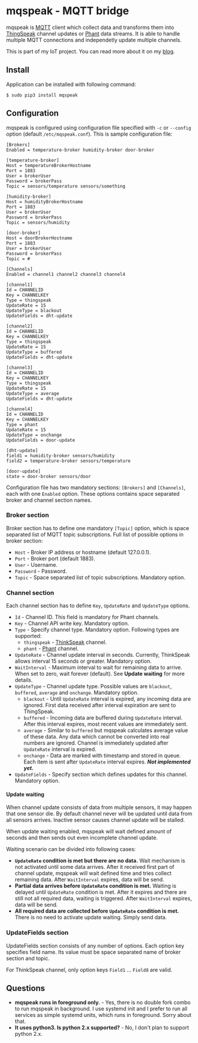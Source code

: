 # mqspeak - MQTT bridge

mqspeak is [MQTT](http://mqtt.org/) client which collect data and transforms
them into [ThingSpeak](https://thingspeak.com/) channel updates or [Phant](http://phant.io/)
data streams. It is able to handle multiple MQTT connections and independetly update
multiple channels.

This is part of my IoT project. You can
read more about it on my [blog](http://buben19.blogspot.com/).

## Install

Application can be installed with following command:

    $ sudo pip3 install mqspeak

## Configuration

mqspeak is configured using configuration file specified with `-c` or `--config`
option (default `/etc/mqspeak.conf`). This is sample configuration file:

    [Brokers]
    Enabled = temperature-broker humidity-broker door-broker

    [temperature-broker]
    Host = temperatureBrokerHostname
    Port = 1883
    User = brokerUser
    Password = brokerPass
    Topic = sensors/temperature sensors/something

    [humidity-broker]
    Host = humidityBrokerHostname
    Port = 1883
    User = brokerUser
    Password = brokerPass
    Topic = sensors/humidity

    [door-broker]
    Host = doorBrokerHostname
    Port = 1883
    User = brokerUser
    Password = brokerPass
    Topic = #

    [Channels]
    Enabled = channel1 channel2 channel3 channel4

    [channel1]
    Id = CHANNELID
    Key = CHANNELKEY
    Type = thingspeak
    UpdateRate = 15
    UpdateType = blackout
    UpdateFields = dht-update

    [channel2]
    Id = CHANNELID
    Key = CHANNELKEY
    Type = thingspeak
    UpdateRate = 15
    UpdateType = buffered
    UpdateFields = dht-update

    [channel3]
    Id = CHANNELID
    Key = CHANNELKEY
    Type = thingspeak
    UpdateRate = 15
    UpdateType = average
    UpdateFields = dht-update

    [channel4]
    Id = CHANNELID
    Key = CHANNELKEY
    Type = phant
    UpdateRate = 15
    UpdateType = onchange
    UpdateFields = door-update

    [dht-update]
    field1 = humidity-broker sensors/humidity
    field2 = temperature-broker sensors/temperature

    [door-update]
    state = door-broker sensors/door

Configuration file has two mandatory sections: `[Brokers]` and `[Channels]`, each with
one `Enabled` option. These options contains space separated broker and channel
section names.

### Broker section

Broker section has to define one mandatory `[Topic]` option, which is space separated
list of MQTT topic subscriptions. Full list of possible options in broker section:

 - `Host` - Broker IP address or hostname (default 127.0.0.1).
 - `Port` - Broker port (default 1883).
 - `User` - Username.
 - `Password` - Password.
 - `Topic` - Space separated list of topic subscriptions. Mandatory option.

### Channel section

Each channel section has to define `Key`, `UpdateRate` and `UpdateType` options.

 - `Id` - Channel ID. This field is mandatory for Phant channels.
 - `Key` - Channel API write key. Mandatory option.
 - `Type` - Specify channel type. Mandatory option. Following types are supported:
   - `thingspeak` - [ThinkSpeak](https://thingspeak.com/) channel.
   - `phant` - [Phant](http://phant.io/) channel.
 - `UpdateRate` - Channel update interval in seconds. Currently, ThinkSpeak allows
   interval 15 seconds or greater. Mandatory option.
 - `WaitInterval` - Maximum interval to wait for remaining data to arrive. When set to
    zero, wait forever (default). See **Update waiting** for more details.
 - `UpdateType` - Channel update type. Possible values are `blackout`, `buffered`,
   `average` and `onchange`. Mandatory option.
   - `blackout` - Until `UpdateRate` interval is expired, any incoming data are
     ignored. First data received after interval expiration are sent to ThingSpeak.
   - `buffered` - Incoming data are buffered during `UpdateRate` interval. After
     this interval expires, most recent values are immediately sent.
   - `average` - Similar to `buffered` but mqspeak calculates average value of these
     data. Any data which cannot be converted into real numbers are ignored. Channel
     is immediately updated after `UpdateRate` interval is expired.
   - `onchange` - Data are marked with timestamp and stored in queue. Each item is
     sent after `UpdateRate` interval expires. **_Not implemented yet._**
 - `UpdateFields` - Specify section which defines updates for this channel. Mandatory option.

#### Update waiting

When channel update consists of data from multiple sensors, it may happen that one
sensor die. By default channel never will be updated until data from all sensors arrives.
Inactive sensor causes channel update will be stalled.

When update waiting enabled, mqspeak will wait defined amount of seconds and then sends
out even incomplete channel update.

Waiting scenario can be divided into following cases:

 - **`UpdateRate` condition is met but there are no data.** Wait mechanism is not activated
    until some data arrives. After it received first part of channel update, mqspeak will wait
    defined time and tries collect remaining data. After `WaitInterval` expires,
    data will be send.
 - **Partial data arrives before `UpdateRate` condition is met.** Waiting is delayed
    until `UpdateRate` condition is met. After it expires and there are still not
    all required data, waiting is triggered. After `WaitInterval` expires, data
    will be send.
 - **All required data are collected before `UpdateRate` condition is met.** There is no
    need to activate update waiting. Simply send data.

### UpdateFields section

UpdateFields section consists of any number of options. Each option key specifies
field name. Its value must be space separated name of broker section and topic.

For ThinkSpeak channel, only option keys `Field1` ... `Field8` are valid.

## Questions

 - **mqspeak runs in foreground only.** - Yes, there is no double fork combo to run
   mqspeak in background. I use systemd init and I prefer to run all services as simple
   systemd units, which runs in foreground. Sorry about that.
 - **It uses python3. Is python 2.x supported?** - No, I don't plan to support python 2.x.
